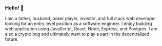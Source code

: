 ### Hello! 👋 
I am a father, husband, poker player, investor, and full stack web developer looking for an entry level position as a software engineer. I enjoy building web application using JavaScript, React, Node, Express, and Postgres. I am also a crypto bug and ultimately want to play a part in the decentralized future.

<!--
**TomWallaceJr/TomWallaceJr** is a ✨ _special_ ✨ repository because its `README.md` (this file) appears on your GitHub profile.

Here are some ideas to get you started:

- 🔭 I’m currently working on ... MWall Drawings - A personal portfolio and e-commerce website for my wife's artwork.
- 🌱 I’m currently learning ... React Hooks and Bootstrap
- 📫 How to reach me: ... [Twitter](https://twitter.com/TomWallaceJr2) [LinkedIn](https://www.linkedin.com/in/thomaswallacejr/)
                         

- ⚡ Fun fact: ... I spent more hours in poker rooms over the past decade than sleeping
-->
